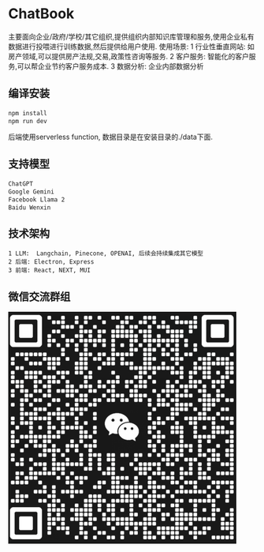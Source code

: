 # ChatBook

主要面向企业/政府/学校/其它组织,提供组织内部知识库管理和服务,使用企业私有数据进行投喂进行训练数据,然后提供给用户使用.
使用场景:
    1 行业性垂直网站: 如房产领域,可以提供房产法规,交易,政策性咨询等服务.
    2 客户服务: 智能化的客户服务,可以帮企业节约客户服务成本.
    3 数据分析: 企业内部数据分析

## 编译安装
```
npm install
npm run dev
```
后端使用serverless function, 数据目录是在安装目录的./data下面.

## 支持模型
```
ChatGPT
Google Gemini
Facebook Llama 2
Baidu Wenxin
```

## 技术架构
    1 LLM:  Langchain, Pinecone, OPENAI, 后续会持续集成其它模型
    2 后端: Electron, Express
    3 前端: React, NEXT, MUI

## 微信交流群组
![微信交流群组](./public/wechatqrcode.png)
